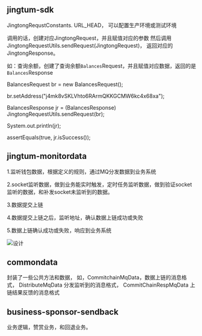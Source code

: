 jingtum-sdk
------- 
JingtongRequstConstants. URL_HEAD， 可以配置生产环境或测试环境

调用的话，创建对应JingtongRequest，并且赋值对应的参数
然后调用 JingtongRequestUtils.sendRequest(JingtongRequest)，
返回对应的JingtongResponse。

如：查询余额，创建了查询余额`Balances`Request，并且赋值对应数据，返回的是`Balances`Response

BalancesRequest br = new BalancesRequest();

br.setAddress("j4mk8vSKLVhto6RArmQKKGCMW6kc4x68xa");

BalancesResponse jr = (BalancesResponse) JingtongRequestUtils.sendRequest(br);

System.out.println(jr);

assertEquals(true, jr.isSuccess());

		
jingtum-monitordata
------- 
1.监听钱包数据，根据定义的规则，通过MQ分发数据到业务系统

2.socket监听数据，做到业务能实时触发，定时任务监听数据，做到验证socket监听的数据，和补发socket未监听到的数据。

3.数据提交上链

4.数据提交上链之后，监听地址，确认数据上链成功或失败

5.数据上链确认成功或失败，响应到业务系统

![设计](https://github.com/swtcpro/pieces-of-silver/blob/master/jingtum-monitordata/sql/%E7%9B%91%E5%90%AC%E7%B3%BB%E7%BB%9F.png)


commondata
----
封装了一些公共方法和数据，
如，CommitchainMqData，数据上链的消息格式，
DistributeMqData 分发监听到的消息格式，
CommitChainRespMqData 上链结果反馈的消息格式


business-sponsor-sendback
---
业务逻辑，赞赏业务，和回退业务。
